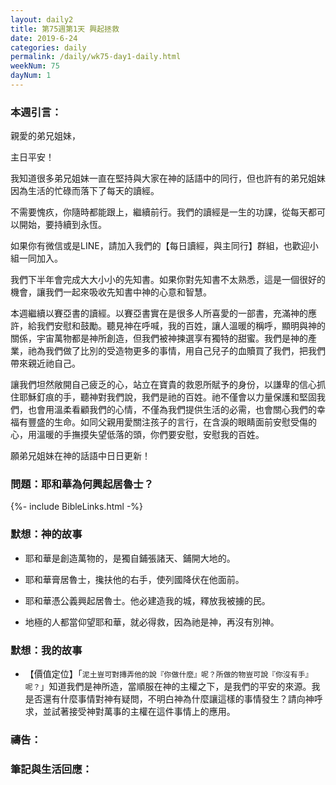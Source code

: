 ```yaml
---
layout: daily2
title: 第75週第1天 興起拯救
date: 2019-6-24
categories: daily
permalink: /daily/wk75-day1-daily.html
weekNum: 75
dayNum: 1
---
```



### 本週引言：
親愛的弟兄姐妹，

主日平安！

我知道很多弟兄姐妹一直在堅持與大家在神的話語中的同行，但也許有的弟兄姐妹因為生活的忙碌而落下了每天的讀經。

不需要愧疚，你隨時都能跟上，繼續前行。我們的讀經是一生的功課，從每天都可以開始，要持續到永恆。

如果你有微信或是LINE，請加入我們的【每日讀經，與主同行】群組，也歡迎小組一同加入。 

我們下半年會完成大大小小的先知書。如果你對先知書不太熟悉，這是一個很好的機會，讓我們一起來吸收先知書中神的心意和智慧。

本週繼續以賽亞書的讀經。以賽亞書實在是很多人所喜愛的一部書，充滿神的應許，給我們安慰和鼓勵。聽見神在呼喊，我的百姓，讓人溫暖的稱呼，顯明與神的關係，宇宙萬物都是神所創造，但我們被神揀選享有獨特的甜蜜。我們是神的產業，祂為我們做了比別的受造物更多的事情，用自己兒子的血贖買了我們，把我們帶來親近祂自己。

讓我們坦然敞開自己疲乏的心，站立在寶貴的救恩所賦予的身份，以謙卑的信心抓住耶穌釘痕的手，聽神對我們說，我們是祂的百姓。祂不僅會以力量保護和堅固我們，也會用溫柔看顧我們的心情，不僅為我們提供生活的必需，也會關心我們的幸福有豐盛的生命。如同父親用愛關注孩子的言行，在含淚的眼睛面前安慰受傷的心，用溫暖的手撫摸失望低落的頭，你們要安慰，安慰我的百姓。

願弟兄姐妹在神的話語中日日更新！

### 問題：耶和華為何興起居魯士？

{%- include BibleLinks.html -%}

### 默想：神的故事
+ 耶和華是創造萬物的，是獨自鋪張諸天、鋪開大地的。

+ 耶和華膏居魯士，攙扶他的右手，使列國降伏在他面前。

+ 耶和華憑公義興起居魯士。他必建造我的城，釋放我被擄的民。

+ 地極的人都當仰望耶和華，就必得救，因為祂是神，再沒有別神。

### 默想：我的故事
+ 【價值定位】「`泥土豈可對摶弄他的說『你做什麼』呢？所做的物豈可說『你沒有手』呢？`」知道我們是神所造，當順服在神的主權之下，是我們的平安的來源。我是否還有什麼事情對神有疑問，不明白神為什麼讓這樣的事情發生？請向神呼求，並試著接受神對萬事的主權在這件事情上的應用。

### 禱告：

### 筆記與生活回應：
